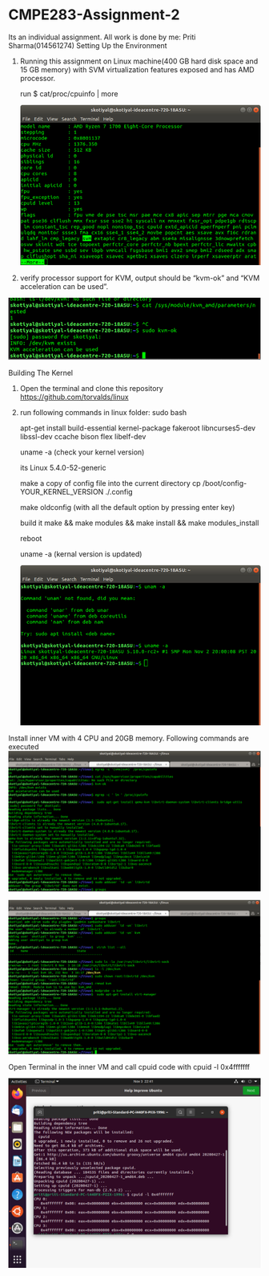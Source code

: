 
# CMPE283-Assignment-2
Its an individual assignment. All work is done by me: Priti Sharma(014561274)
Setting Up the Environment
1.	Running this assignment on Linux machine(400 GB hard disk space and 15 GB memory) with SVM virtualization features exposed
     and has AMD processor.
     
     run $ cat/proc/cpuinfo | more

     ![image 1](./temp/svm.png?raw=true )

2. verify processor support for KVM, output should be “kvm-ok” and “KVM acceleration can be used”.

![image 1](./temp/kvm.png?raw=true )

Building The Kernel 
1.	Open the terminal and clone this repository  https://github.com/torvalds/linux 
2.	run following commands in linux folder:
     sudo bash
    
     apt-get install build-essential kernel-package fakeroot libncurses5-dev libssl-dev ccache bison flex libelf-dev
     
     uname -a   (check your kernel version)
     
     its Linux 5.4.0-52-generic
    
    
    make a copy of config file into the current directory cp /boot/config-YOUR_KERNEL_VERSION ./.config
    
    make oldconfig (with all the default option by pressing enter key)
    
    build it make && make modules && make install && make modules_install
    
    reboot
    
    uname -a   (kernal version is updated)
    
    ![image 1](./temp/uname.png?raw=true )
    
Install inner VM with 4 CPU and 20GB memory.
Following commands are executed
 ![image 1](./temp/innerVM.png?raw=true )
 
 ![image 1](./temp/innervm1.png?raw=true )
 
 Open Terminal in the inner VM and call cpuid code with 
 cpuid -l 0x4fffffff
 
 ![image 1](./temp/cpuid-output.png?raw=true )

